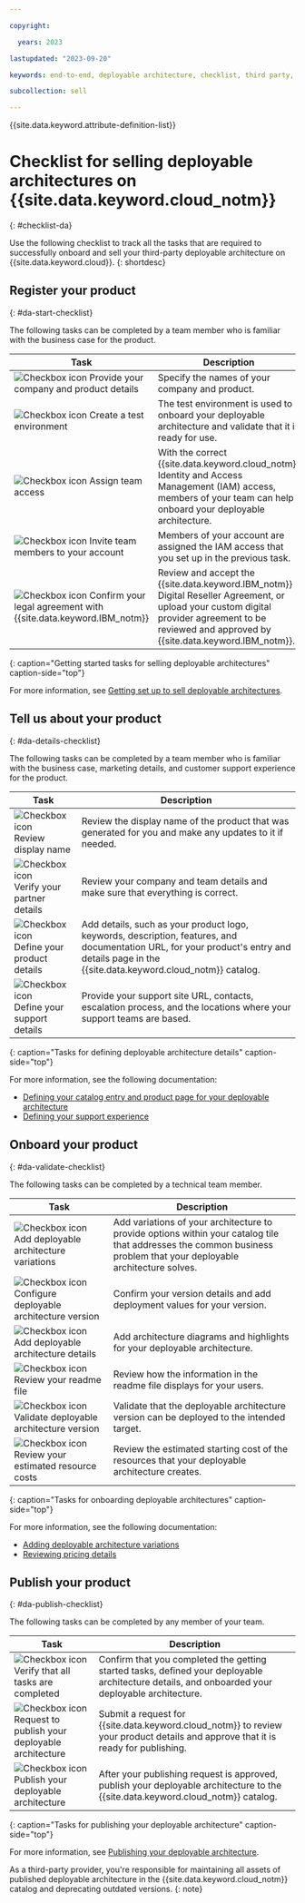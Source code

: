 ```yaml
---

copyright:

  years: 2023

lastupdated: "2023-09-20"

keywords: end-to-end, deployable architecture, checklist, third party, requirements, sellers, partner portal, partners, third-party deployable architecture, partner center sell

subcollection: sell

---
```


{{site.data.keyword.attribute-definition-list}}

# Checklist for selling deployable architectures on {{site.data.keyword.cloud_notm}}
{: #checklist-da}

Use the following checklist to track all the tasks that are required to successfully onboard and sell your third-party deployable architecture on {{site.data.keyword.cloud}}.
{: shortdesc}

## Register your product
{: #da-start-checklist}

The following tasks can be completed by a team member who is familiar with the business case for the product.

| Task | Description | 
|------|-------------|
| ![Checkbox icon](../icons/checkbox-icon.svg "Checkbox") Provide your company and product details | Specify the names of your company and product.  | 
| ![Checkbox icon](../icons/checkbox-icon.svg "Checkbox") Create a test environment | The test environment is used to onboard your deployable architecture and validate that it is ready for use. | 
| ![Checkbox icon](../icons/checkbox-icon.svg "Checkbox") Assign team access | With the correct {{site.data.keyword.cloud_notm}} Identity and Access Management (IAM) access, members of your team can help onboard your deployable architecture. | 
| ![Checkbox icon](../icons/checkbox-icon.svg "Checkbox") Invite team members to your account | Members of your account are assigned the IAM access that you set up in the previous task.  | 
| ![Checkbox icon](../icons/checkbox-icon.svg "Checkbox") Confirm your legal agreement with {{site.data.keyword.IBM_notm}} | Review and accept the {{site.data.keyword.IBM_notm}} Digital Reseller Agreement, or upload your custom digital provider agreement to be reviewed and approved by {{site.data.keyword.IBM_notm}}. | 
{: caption="Getting started tasks for selling deployable architectures" caption-side="top"}

For more information, see [Getting set up to sell deployable architectures](/docs/sell?topic=sell-da-getting-started).

## Tell us about your product
{: #da-details-checklist}

The following tasks can be completed by a team member who is familiar with the business case, marketing details, and customer support experience for the product.

| Task | Description | 
|------|-------------|
| ![Checkbox icon](../icons/checkbox-icon.svg "Checkbox") Review display name | Review the display name of the product that was generated for you and make any updates to it if needed. | 
| ![Checkbox icon](../icons/checkbox-icon.svg "Checkbox") Verify your partner details | Review your company and team details and make sure that everything is correct.	| 
| ![Checkbox icon](../icons/checkbox-icon.svg "Checkbox") Define your product details | Add details, such as your product logo, keywords, description, features, and documentation URL, for your product's entry and details page in the {{site.data.keyword.cloud_notm}} catalog. | 
| ![Checkbox icon](../icons/checkbox-icon.svg "Checkbox") Define your support details | Provide your support site URL, contacts, escalation process, and the locations where your support teams are based. | 
{: caption="Tasks for defining deployable architecture details" caption-side="top"}

For more information, see the following documentation:

* [Defining your catalog entry and product page for your deployable architecture](/docs/sell?topic=sell-da-catalog-details)
* [Defining your support experience](/docs/sell?topic=sell-da-support-details&interface=ui)

## Onboard your product
{: #da-validate-checklist}

The following tasks can be completed by a technical team member.

| Task | Description |
|------|-------------|
| ![Checkbox icon](../icons/checkbox-icon.svg "Checkbox") Add deployable architecture variations | Add variations of your architecture to provide options within your catalog tile that addresses the common business problem that your deployable architecture solves.|
| ![Checkbox icon](../icons/checkbox-icon.svg "Checkbox") Configure deployable architecture version | Confirm your version details and add deployment values for your version. |
| ![Checkbox icon](../icons/checkbox-icon.svg "Checkbox") Add deployable architecture details | Add architecture diagrams and highlights for your deployable architecture. |
| ![Checkbox icon](../icons/checkbox-icon.svg "Checkbox") Review your readme file | Review how the information in the readme file displays for your users. |
| ![Checkbox icon](../icons/checkbox-icon.svg "Checkbox") Validate deployable architecture version| Validate that the deployable architecture version can be deployed to the intended target.  |
| ![Checkbox icon](../icons/checkbox-icon.svg "Checkbox") Review your estimated resource costs| Review the estimated starting cost of the resources that your deployable architecture creates.|
{: caption="Tasks for onboarding deployable architectures" caption-side="top"}

For more information, see the following documentation:

* [Adding deployable architecture variations](/docs/sell?topic=sell-da-variation&interface=ui)
* [Reviewing pricing details](/docs/sell?topic=sell-da-pricing)

## Publish your product
{: #da-publish-checklist}

The following tasks can be completed by any member of your team.

| Task | Description |
|------|-------------|
| ![Checkbox icon](../icons/checkbox-icon.svg "Checkbox") Verify that all tasks are completed | Confirm that you completed the getting started tasks, defined your deployable architecture details, and onboarded your deployable architecture. | 
| ![Checkbox icon](../icons/checkbox-icon.svg "Checkbox") Request to publish your deployable architecture | Submit a request for {{site.data.keyword.cloud_notm}} to review your product details and approve that it is ready for publishing. | 
| ![Checkbox icon](../icons/checkbox-icon.svg "Checkbox") Publish your deployable architecture | After your publishing request is approved, publish your deployable architecture to the {{site.data.keyword.cloud_notm}} catalog. | 
{: caption="Tasks for publishing your deployable architecture" caption-side="top"}

For more information, see [Publishing your deployable architecture](/docs/sell?topic=sell-da-publish&interface=ui).

As a third-party provider, you're responsible for maintaining all assets of published deployable architecture in the {{site.data.keyword.cloud_notm}} catalog and deprecating outdated versions.
{: note}

